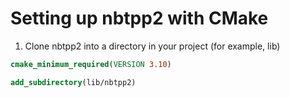 Setting up nbtpp2 with CMake
============================

1. Clone nbtpp2 into a directory in your project (for example, lib)

```cmake
cmake_minimum_required(VERSION 3.10)

add_subdirectory(lib/nbtpp2)
```